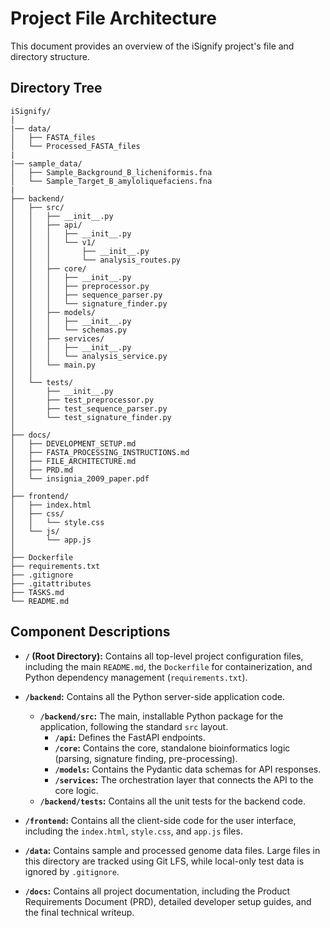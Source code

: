 # Project File Architecture

This document provides an overview of the iSignify project's file and directory structure.

## Directory Tree

```
iSignify/
│
|── data/
│   ├── FASTA_files
│   └── Processed_FASTA_files
|
|── sample_data/
│   ├── Sample_Background_B_licheniformis.fna
│   └── Sample_Target_B_amyloliquefaciens.fna
|
├── backend/
│   ├── src/
│   │   ├── __init__.py
│   │   ├── api/
│   │   │   ├── __init__.py
│   │   │   └── v1/
│   │   │       ├── __init__.py
│   │   │       └── analysis_routes.py
│   │   ├── core/
│   │   │   ├── __init__.py
│   │   │   ├── preprocessor.py
│   │   │   ├── sequence_parser.py
│   │   │   └── signature_finder.py
│   │   ├── models/
│   │   │   ├── __init__.py
│   │   │   └── schemas.py
│   │   ├── services/
│   │   │   ├── __init__.py
│   │   │   └── analysis_service.py
│   │   └── main.py
│   │
│   └── tests/
│       ├── __init__.py
│       ├── test_preprocessor.py
│       ├── test_sequence_parser.py
│       └── test_signature_finder.py
│
├── docs/
│   ├── DEVELOPMENT_SETUP.md
│   ├── FASTA_PROCESSING_INSTRUCTIONS.md
│   ├── FILE_ARCHITECTURE.md
│   ├── PRD.md
│   └── insignia_2009_paper.pdf
│
├── frontend/
│   ├── index.html
│   ├── css/
│   │   └── style.css
│   └── js/
│       └── app.js
│ 
├── Dockerfile
├── requirements.txt
├── .gitignore
├── .gitattributes
├── TASKS.md
└── README.md
```

## Component Descriptions

* **`/` (Root Directory):** Contains all top-level project configuration files, including the main `README.md`, the `Dockerfile` for containerization, and Python dependency management (`requirements.txt`).

* **`/backend`:** Contains all the Python server-side application code.
    * **`/backend/src`:** The main, installable Python package for the application, following the standard `src` layout.
        * **`/api`:** Defines the FastAPI endpoints.
        * **`/core`:** Contains the core, standalone bioinformatics logic (parsing, signature finding, pre-processing).
        * **`/models`:** Contains the Pydantic data schemas for API responses.
        * **`/services`:** The orchestration layer that connects the API to the core logic.
    * **`/backend/tests`:** Contains all the unit tests for the backend code.

* **`/frontend`:** Contains all the client-side code for the user interface, including the `index.html`, `style.css`, and `app.js` files.

* **`/data`:** Contains sample and processed genome data files. Large files in this directory are tracked using Git LFS, while local-only test data is ignored by `.gitignore`.

* **`/docs`:** Contains all project documentation, including the Product Requirements Document (PRD), detailed developer setup guides, and the final technical writeup.
